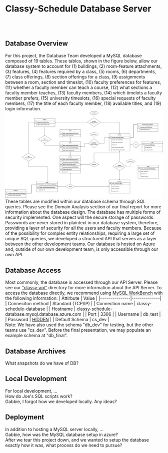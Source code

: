 # Classy-Schedule Database Server
</br></br>
## Database Overview
For this project, the Database Team developed a MySQL database composed of 19 tables. These tables, shown in the figure below, allow our database system to account for (1) buildings, (2) room-feature attachments, (3) features, (4) features required by a class, (5) rooms, (6) departments, (7) class offerings, (8) section offerings for a class, (9) assignments between a room, section and timeslot, (10) faculty preferences for features, (11) whether a faculty member can teach a course, (12) what sections a faculty member teaches, (13) faculty members, (14) which timelots a faculty member prefers, (15) university timeslots, (16) special requests of faculty members, (17) the title of each faculty member, (18) available titles, and (19) login information. 
</br>
![Classy-Schedule Database ER Diagram](/docs/figures/classy-schedule-full.jpg?raw=true "Classy-Schedule Database ER Diagram")
</br>
These tables are modified within our database schema through SQL queries. Please see the Domain Analysis section of our final report for more information about the database design. The database has multiple forms of security implemented. One aspect will the secure storage of passwords. Passwords are never stored in plaintext in our database system, therefore, providing a layer of security for all the users and faculty members. Because of the possibility for complex entity relationships, requiring a large set of unique SQL queries, we developed a structured API that serves as a layer between the other development teams. Our database is hosted on Azure and, outside of our own development team, is only accessible through our own API. 

## Database Access
Most commonly, the database is accessed through our API Server. Please see our ["classy-api"](/classy-api) directory for more information about the API Server. To access the database directly, we recommend using [MySQL WorkBench](https://www.mysql.com/products/workbench/) with the following information:
| Attirbute | Value |
|---------------|--------------|
| Conneciton method | Standard (TCP/IP) |
| Connection name | classy-schedule-database |
| Hostname | classy-schedule-database.mysql.database.azure.com |
| Port | 3306 |
| Username | db_test |
| Password | [HIDDEN](/classy-api/hidden/db_password.txt) |
| Default Schema | cs_dev |
</br>
Note: We have also used the schema "db_dev" for testing, but the other teams use "cs_dev". Before the final presentation, we may populate an example schema at "db_final".

## Database Archives
What snapshots do we have of DB?

## Local Development
For local development, ...
</br>
How do Joe's SQL scripts work?
</br>
Gabbie, I forgot how we developed locally. Any ideas?

## Deployment
In addition to hosting a MySQL server locally, ...
</br>
Gabbie, how was the MySQL database setup in azure?
</br>
After we tear this project down, and we wanted to setup the database exactly how it was, what process do we need to pursue?
